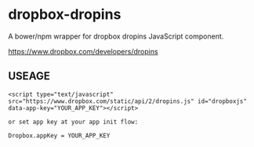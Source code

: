 # dropbox-dropins
A bower/npm wrapper for dropbox dropins JavaScript component.

https://www.dropbox.com/developers/dropins


## USEAGE

```
<script type="text/javascript" src="https://www.dropbox.com/static/api/2/dropins.js" id="dropboxjs" data-app-key="YOUR_APP_KEY"></script>

or set app key at your app init flow:

Dropbox.appKey = YOUR_APP_KEY

```

